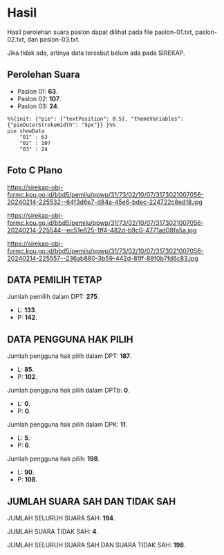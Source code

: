 # Hasil

Hasil perolehan suara paslon dapat dilihat pada file paslon-01.txt, paslon-02.txt, dan paslon-03.txt.

Jika tidak ada, artinya data tersebut belum ada pada SIREKAP.

## Perolehan Suara

 * Paslon 01: **63**.
 * Paslon 02: **107**.
 * Paslon 03: **24**.

```mermaid
%%{init: {"pie": {"textPosition": 0.5}, "themeVariables": {"pieOuterStrokeWidth": "5px"}} }%%
pie showData
    "01" : 63
    "02" : 107
    "03" : 24
```
## Foto C Plano

https://sirekap-obj-formc.kpu.go.id/bbd5/pemilu/ppwp/31/73/02/10/07/3173021007056-20240214-225532--64f3d6e7-d84a-45e6-bdec-224722c8ed18.jpg

https://sirekap-obj-formc.kpu.go.id/bbd5/pemilu/ppwp/31/73/02/10/07/3173021007056-20240214-225544--ec51e625-1ff4-482d-b9c0-4771ad08fa5a.jpg

https://sirekap-obj-formc.kpu.go.id/bbd5/pemilu/ppwp/31/73/02/10/07/3173021007056-20240214-225557--236ab880-3b59-442d-81ff-88f0b7fd6c83.jpg

## DATA PEMILIH TETAP

Jumlah pemilih dalam DPT: **275**.
 * L: **133**.
 * P: **142**.

## DATA PENGGUNA HAK PILIH

Jumlah pengguna hak pilih dalam DPT: **187**.
 * L: **85**.
 * P: **102**.

Jumlah pengguna hak pilih dalam DPTb: **0**.
 * L: **0**.
 * P: **0**.

Jumlah pengguna hak pilih dalam DPK: **11**.
 * L: **5**.
 * P: **6**.

Jumlah pengguna hak pilih: **198**.
 * L: **90**.
 * P: **108**.

## JUMLAH SUARA SAH DAN TIDAK SAH

JUMLAH SELURUH SUARA SAH: **194**.

JUMLAH SUARA TIDAK SAH: **4**.

JUMLAH SELURUH SUARA SAH DAN SUARA TIDAK SAH: **198**.
